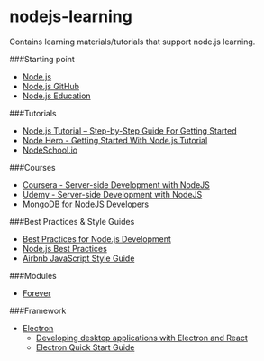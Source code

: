 # nodejs-learning
Contains learning materials/tutorials that support node.js learning.

###Starting point
- [Node.js](https://nodejs.org)
- [Node.js GitHub](https://github.com/nodejs/node)
- [Node.js Education](https://github.com/nodejs/education/blob/master/getting-started-learning-nodejs.md)
  
###Tutorials
- [Node.js Tutorial – Step-by-Step Guide For Getting Started](https://www.airpair.com/javascript/node-js-tutorial)
- [Node Hero - Getting Started With Node.js Tutorial](https://blog.risingstack.com/node-hero-tutorial-getting-started-with-node-js/)
- [NodeSchool.io](http://nodeschool.io)
  
###Courses
- [Coursera - Server-side Development with NodeJS](https://www.coursera.org/learn/server-side-development)
- [Udemy - Server-side Development with NodeJS](https://www.udemy.com/the-complete-node-js-developer-course/)
- [MongoDB for NodeJS Developers](https://university.mongodb.com/courses/M101JS/about)
  
###Best Practices & Style Guides
- [Best Practices for Node.js Development](https://devcenter.heroku.com/articles/node-best-practices)
- [Node.js Best Practices](https://blog.risingstack.com/node-js-best-practices/)
- [Airbnb JavaScript Style Guide](https://github.com/airbnb/javascript)
  
###Modules
- [Forever](https://blog.nodejitsu.com/keep-a-nodejs-server-up-with-forever/)
  
###Framework
- [Electron](http://electron.atom.io/)
  - [Developing desktop applications with Electron and React](https://medium.com/@Agro/developing-desktop-applications-with-electron-and-react-40d117d97564#.eljzw5asx)
   - [Electron Quick Start Guide](http://electron.atom.io/docs/tutorial/quick-start/)
  
